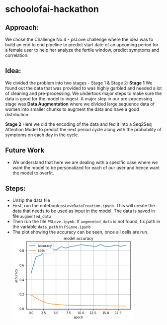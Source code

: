 # schoolofai-hackathon

## Approach:
We chose the Challenge No.4 - psLove challenge where the idea was to build an end to end pipeline to predict start date of an upcoming period for a female user to help her analyze the fertile window, predict symptoms and correlation. 

## Idea:
We divided the problem into two stages - Stage 1 & Stage 2:
  **Stage 1**
  We found out the data that was provided to was highly garbled and needed a lot of cleaning and pre-processing. 
  We undertook major steps to make sure the data is good for the model to ingest. 
  A major step in our pre-processing stage was **Data Augmentation** where we divided large sequence data of women into      smaller chunks to augment the data and have a good distribution. 
  
  **Stage 2**
  Here we did the encoding of the data and fed it into a Seq2Seq Attention Model to predict the next period cycle along with the probability of symptoms on each day in the cycle. 
  
## Future Work
- We understand that here we are dealing with a specific case where we want the model to be personalized for each of our user and hence want the model to overfit. 

## Steps:
- Unzip the data file
- First, run the notebook `psLoveDataCreation.ipynb`. This will create the data that needs to be used as input in the model. The data is saved in file `augmented_data`
- Then run the file `PSLove.ipynb`. If `augmented_data` is not found, fix path in the variable `data_path` in `PSLove.ipynb`
- The plot showing the accuracy can be seen, once all cells are run.
![Alt text](plot.png?raw=true "Accuracy and Loss")
